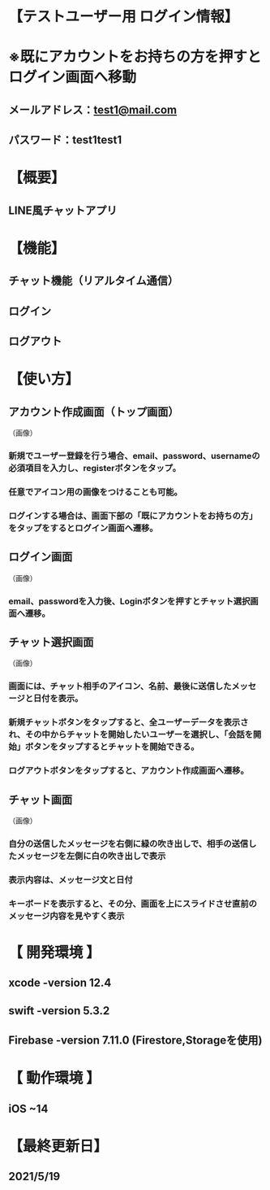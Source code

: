 # 【テストユーザー用 ログイン情報】
# ※既にアカウントをお持ちの方を押すとログイン画面へ移動
## メールアドレス：test1@mail.com
## パスワード：test1test1

# 【概要】
## LINE風チャットアプリ

# 【機能】
## チャット機能（リアルタイム通信）
## ログイン
## ログアウト

# 【使い方】
## アカウント作成画面（トップ画面）
（画像）
### 新規でユーザー登録を行う場合、email、password、usernameの必須項目を入力し、registerボタンをタップ。
### 任意でアイコン用の画像をつけることも可能。
### ログインする場合は、画面下部の「既にアカウントをお持ちの方」をタップをするとログイン画面へ遷移。

## ログイン画面
（画像）
### email、passwordを入力後、Loginボタンを押すとチャット選択画面へ遷移。

## チャット選択画面
（画像）
### 画面には、チャット相手のアイコン、名前、最後に送信したメッセージと日付を表示。
### 新規チャットボタンをタップすると、全ユーザーデータを表示され、その中からチャットを開始したいユーザーを選択し、「会話を開始」ボタンをタップするとチャットを開始できる。
### ログアウトボタンをタップすると、アカウント作成画面へ遷移。

## チャット画面
（画像）
### 自分の送信したメッセージを右側に緑の吹き出しで、相手の送信したメッセージを左側に白の吹き出しで表示
### 表示内容は、メッセージ文と日付
### キーボードを表示すると、その分、画面を上にスライドさせ直前のメッセージ内容を見やすく表示

# 【 開発環境 】
## xcode  -version 12.4
## swift  -version 5.3.2
## Firebase  -version 7.11.0 (Firestore,Storageを使用)

# 【 動作環境 】
## iOS ~14

# 【最終更新日】
## 2021/5/19



